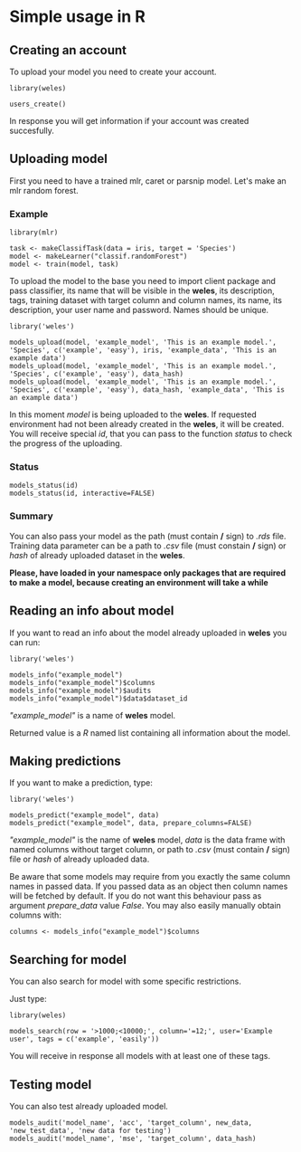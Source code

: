 # Simple usage in R

## Creating an account
To upload your model you need to create your account.

```
library(weles)

users_create()
```

In response you will get information if your account was created succesfully.

## Uploading model
First you need to have a trained mlr, caret or parsnip model. Let's make an mlr random forest.

### Example
```
library(mlr)

task <- makeClassifTask(data = iris, target = 'Species')
model <- makeLearner("classif.randomForest")
model <- train(model, task)
```

To upload the model to the base you need to import client package and pass classifier, its name that will be visible in the **weles**, its description, tags, training dataset with target column and column names, its name, its description, your user name and password. Names should be unique.

```
library('weles')

models_upload(model, 'example_model', 'This is an example model.', 'Species', c('example', 'easy'), iris, 'example_data', 'This is an example data')
models_upload(model, 'example_model', 'This is an example model.', 'Species', c('example', 'easy'), data_hash)
models_upload(model, 'example_model', 'This is an example model.', 'Species', c('example', 'easy'), data_hash, 'example_data', 'This is an example data')
```

In this moment *model* is being uploaded to the **weles**. If requested environment had not been already created in the **weles**, it will be created. You will receive special *id*, that you can pass to the function *status* to check the progress of the uploading.

### Status

```
models_status(id)
models_status(id, interactive=FALSE)
```

### Summary

You can also pass your model as the path (must contain **/** sign) to *.rds* file. Training data parameter can be a path to *.csv* file (must constain **/** sign) or *hash* of already uploaded dataset in the **weles**. 

**Please, have loaded in your namespace only packages that are required to make a model, because creating an environment will take a while**

## Reading an info about model

If you want to read an info about the model already uploaded in **weles** you can run:

```
library('weles')

models_info("example_model")
models_info("example_model")$columns
models_info("example_model")$audits
models_info("example_model")$data$dataset_id
```

*"example_model"* is a name of **weles** model.

Returned value is a *R* named list containing all information about the model.

## Making predictions

If you want to make a prediction, type:

```
library('weles')

models_predict("example_model", data)
models_predict("example_model", data, prepare_columns=FALSE)
```

*"example_model"* is the name of **weles** model, *data* is the data frame with named columns without target column, or path to *.csv* (must contain **/** sign) file or *hash* of already uploaded data.

Be aware that some models may require from you exactly the same column names in passed data. If you passed data as an object then column names will be fetched by default. If you do not want this behaviour pass as argument *prepare_data* value *False*. You may also easily manually obtain columns with:

```
columns <- models_info("example_model")$columns
```

## Searching for model

You can also search for model with some specific restrictions.

Just type:

```
library(weles)

models_search(row = '>1000;<10000;', column='=12;', user='Example user', tags = c('example', 'easily'))
```

You will receive in response all models with at least one of these tags.

## Testing model

You can also test already uploaded model.

```
models_audit('model_name', 'acc', 'target_column', new_data, 'new_test_data', 'new data for testing')
models_audit('model_name', 'mse', 'target_column', data_hash)
```
